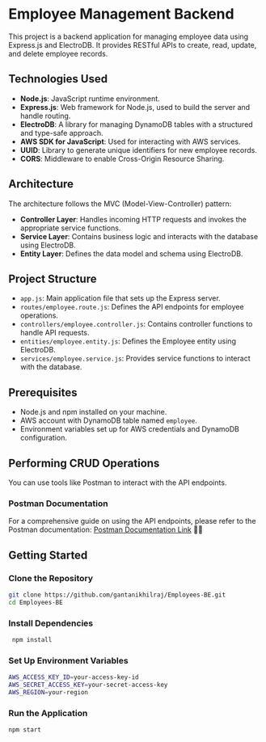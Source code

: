 # Employee Management Backend

This project is a backend application for managing employee data using Express.js and ElectroDB. It provides RESTful APIs to create, read, update, and delete employee records.

## Technologies Used

- **Node.js**: JavaScript runtime environment.
- **Express.js**: Web framework for Node.js, used to build the server and handle routing.
- **ElectroDB**: A library for managing DynamoDB tables with a structured and type-safe approach.
- **AWS SDK for JavaScript**: Used for interacting with AWS services.
- **UUID**: Library to generate unique identifiers for new employee records.
- **CORS**: Middleware to enable Cross-Origin Resource Sharing.

## Architecture

The architecture follows the MVC (Model-View-Controller) pattern:

- **Controller Layer**: Handles incoming HTTP requests and invokes the appropriate service functions.
- **Service Layer**: Contains business logic and interacts with the database using ElectroDB.
- **Entity Layer**: Defines the data model and schema using ElectroDB.

## Project Structure

- `app.js`: Main application file that sets up the Express server.
- `routes/employee.route.js`: Defines the API endpoints for employee operations.
- `controllers/employee.controller.js`: Contains controller functions to handle API requests.
- `entities/employee.entity.js`: Defines the Employee entity using ElectroDB.
- `services/employee.service.js`: Provides service functions to interact with the database.

## Prerequisites

- Node.js and npm installed on your machine.
- AWS account with DynamoDB table named `employee`.
- Environment variables set up for AWS credentials and DynamoDB configuration.

## Performing CRUD Operations
You can use tools like Postman to interact with the API endpoints.

### Postman Documentation

For a comprehensive guide on using the API endpoints, please refer to the Postman documentation: [Postman Documentation Link](https://documenter.getpostman.com/view/29976097/2sAXjM3Wna) 🔗📘

## Getting Started

### Clone the Repository

```bash
git clone https://github.com/gantanikhilraj/Employees-BE.git
cd Employees-BE
```

### Install Dependencies
```bash
 npm install
```

### Set Up Environment Variables
```bash
AWS_ACCESS_KEY_ID=your-access-key-id
AWS_SECRET_ACCESS_KEY=your-secret-access-key
AWS_REGION=your-region
```
### Run the Application
```bash
npm start
```
